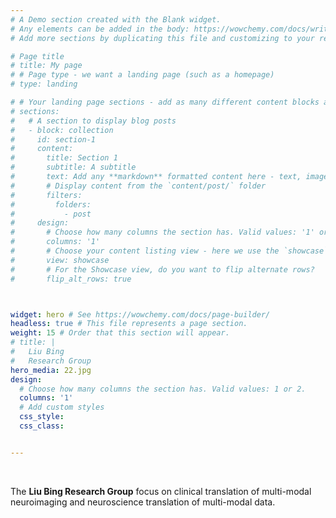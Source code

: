 ```yaml
---
# A Demo section created with the Blank widget.
# Any elements can be added in the body: https://wowchemy.com/docs/writing-markdown-latex/
# Add more sections by duplicating this file and customizing to your requirements.

# Page title
# title: My page
# # Page type - we want a landing page (such as a homepage)
# type: landing

# # Your landing page sections - add as many different content blocks as you like
# sections:
#   # A section to display blog posts
#   - block: collection
#     id: section-1
#     content:
#       title: Section 1
#       subtitle: A subtitle
#       text: Add any **markdown** formatted content here - text, images, videos, galleries - and even HTML code!
#       # Display content from the `content/post/` folder
#       filters:
#         folders:
#           - post
#     design:
#       # Choose how many columns the section has. Valid values: '1' or '2'.
#       columns: '1'
#       # Choose your content listing view - here we use the `showcase` view
#       view: showcase
#       # For the Showcase view, do you want to flip alternate rows?
#       flip_alt_rows: true



widget: hero # See https://wowchemy.com/docs/page-builder/
headless: true # This file represents a page section.
weight: 15 # Order that this section will appear.
# title: |
#   Liu Bing  
#   Research Group
hero_media: 22.jpg
design:
  # Choose how many columns the section has. Valid values: 1 or 2.
  columns: '1'
  # Add custom styles
  css_style:
  css_class:


---
```


<br>

The **Liu Bing Research Group**  focus on clinical translation of multi-modal neuroimaging and neuroscience translation of multi-modal data.


